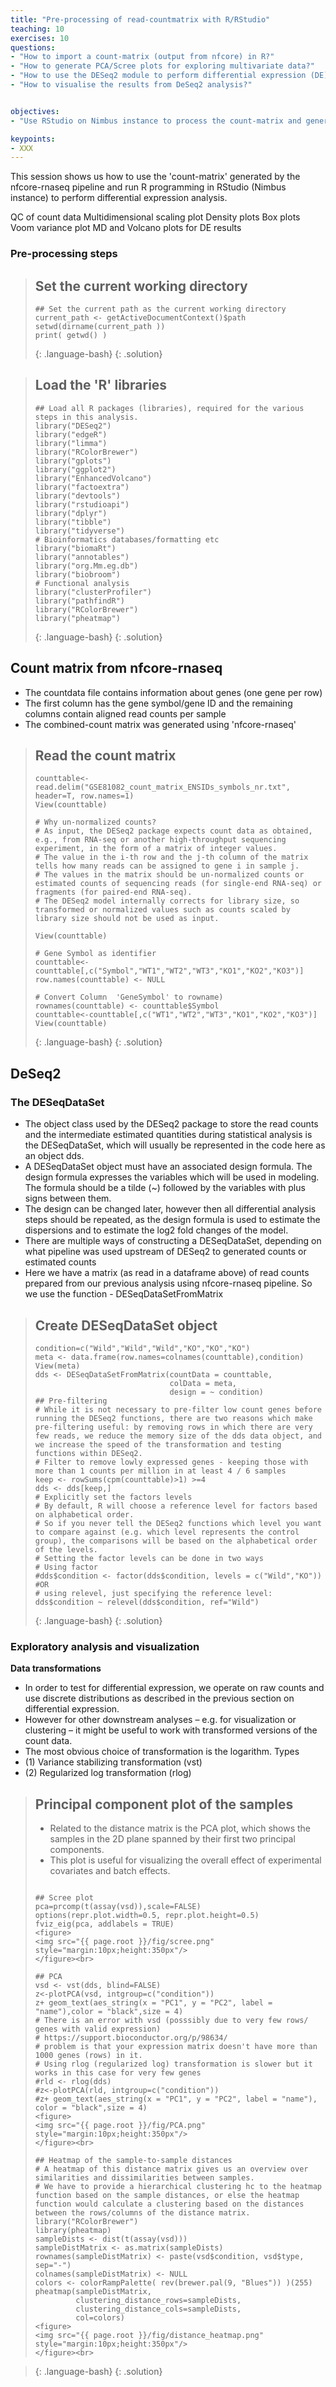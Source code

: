 ```yaml
---
title: "Pre-processing of read-countmatrix with R/RStudio"
teaching: 10
exercises: 10
questions:
- "How to import a count-matrix (output from nfcore) in R?"
- "How to generate PCA/Scree plots for exploring multivariate data?"
- "How to use the DESeq2 module to perform differential expression (DE) analysis?"
- "How to visualise the results from DeSeq2 analysis?" 


objectives:
- "Use RStudio on Nimbus instance to process the count-matrix and generate a list of differentially expressed genes."

keypoints:
- XXX
---
```


This session shows us how to use the 'count-matrix' generated by the nfcore-rnaseq pipeline and run R programming in RStudio (Nimbus instance) to perform differential expression analysis. 


QC of count data
Multidimensional scaling plot
Density plots
Box plots
Voom variance plot
MD and Volcano plots for DE results


### Pre-processing steps

> ## Set the current working directory
> ~~~
> ## Set the current path as the current working directory
> current_path <- getActiveDocumentContext()$path 
> setwd(dirname(current_path ))
> print( getwd() )
> ~~~
> {: .language-bash}
{: .solution}

> ## Load the 'R' libraries
> ~~~
> ## Load all R packages (libraries), required for the various steps in this analysis.
> library("DESeq2")
> library("edgeR")
> library("limma")
> library("RColorBrewer")
> library("gplots")
> library("ggplot2")
> library("EnhancedVolcano")
> library("factoextra")
> library("devtools")
> library("rstudioapi")
> library("dplyr")
> library("tibble")
> library("tidyverse")
> # Bioinformatics databases/formatting etc
> library("biomaRt")
> library("annotables")
> library("org.Mm.eg.db")
> library("biobroom")
> # Functional analysis
> library("clusterProfiler")
> library("pathfindR")
> library("RColorBrewer")
> library("pheatmap")
> ~~~
> {: .language-bash}
{: .solution}

## Count matrix from nfcore-rnaseq
- The countdata file contains information about genes (one gene per row)
- The first column has the gene symbol/gene ID and the remaining columns contain aligned read counts per sample
- The combined-count matrix was generated using 'nfcore-rnaseq'
> ## Read the count matrix 
> ~~~
> counttable<-read.delim("GSE81082_count_matrix_ENSIDs_symbols_nr.txt", header=T, row.names=1)
> View(counttable)
> 
> # Why un-normalized counts?
> # As input, the DESeq2 package expects count data as obtained, e.g., from RNA-seq or another high-throughput sequencing experiment, in the form of a matrix of integer values. 
> # The value in the i-th row and the j-th column of the matrix tells how many reads can be assigned to gene i in sample j. 
> # The values in the matrix should be un-normalized counts or estimated counts of sequencing reads (for single-end RNA-seq) or fragments (for paired-end RNA-seq). 
> # The DESeq2 model internally corrects for library size, so transformed or normalized values such as counts scaled by library size should not be used as input.
> 
> View(counttable)
> 
> # Gene Symbol as identifier
> counttable<-counttable[,c("Symbol","WT1","WT2","WT3","KO1","KO2","KO3")]
> row.names(counttable) <- NULL
> 
> # Convert Column  'GeneSymbol' to rowname)
> rownames(counttable) <- counttable$Symbol
> counttable<-counttable[,c("WT1","WT2","WT3","KO1","KO2","KO3")]
> View(counttable)
> ~~~
> {: .language-bash}
{: .solution}

## DeSeq2
### The DESeqDataSet
- The object class used by the DESeq2 package to store the read counts and the intermediate estimated quantities during statistical analysis is the DESeqDataSet, which will usually be represented in the code here as an object dds.
- A DESeqDataSet object must have an associated design formula. The design formula expresses the variables which will be used in modeling. The formula should be a tilde (~) followed by the variables with plus signs between them.
- The design can be changed later, however then all differential analysis steps should be repeated, as the design formula is used to estimate the dispersions and to estimate the log2 fold changes of the model.
- There are multiple ways of constructing a DESeqDataSet, depending on what pipeline was used upstream of DESeq2 to generated counts or estimated counts
- Here we have a matrix (as read in a dataframe above) of read counts prepared from our previous analysis using nfcore-rnaseq pipeline. So we use the function - DESeqDataSetFromMatrix
> ## Create DESeqDataSet object
> ~~~
> condition=c("Wild","Wild","Wild","KO","KO","KO")
> meta <- data.frame(row.names=colnames(counttable),condition)
> View(meta)
> dds <- DESeqDataSetFromMatrix(countData = counttable,
>                               colData = meta,
>                               design = ~ condition)
> ## Pre-filtering 
> # While it is not necessary to pre-filter low count genes before running the DESeq2 functions, there are two reasons which make pre-filtering useful: by removing rows in which there are very few reads, we reduce the memory size of the dds data object, and we increase the speed of the transformation and testing functions within DESeq2. 
> # Filter to remove lowly expressed genes - keeping those with more than 1 counts per million in at least 4 / 6 samples 
> keep <- rowSums(cpm(counttable)>1) >=4
> dds <- dds[keep,]
> # Explicitly set the factors levels 
> # By default, R will choose a reference level for factors based on alphabetical order.
> # So if you never tell the DESeq2 functions which level you want to compare against (e.g. which level represents the control group), the comparisons will be based on the alphabetical order of the levels.
> # Setting the factor levels can be done in two ways
> # Using factor
> #dds$condition <- factor(dds$condition, levels = c("Wild","KO"))
> #OR
> # using relevel, just specifying the reference level:
> dds$condition ~ relevel(dds$condition, ref="Wild")
> ~~~
> {: .language-bash}
{: .solution}

### Exploratory analysis and visualization
**Data transformations**
- In order to test for differential expression, we operate on raw counts and use discrete distributions as described in the previous section on differential expression. 
- However for other downstream analyses – e.g. for visualization or clustering – it might be useful to work with transformed versions of the count data.
- The most obvious choice of transformation is the logarithm.
Types
- (1) Variance stabilizing transformation (vst)
- (2) Regularized log transformation (rlog)

> ## Principal component plot of the samples
> - Related to the distance matrix is the PCA plot, which shows the samples in the 2D plane spanned by their first two principal components. 
> - This plot is useful for visualizing the overall effect of experimental covariates and batch effects.
> ~~~
> 
> ## Scree plot
> pca=prcomp(t(assay(vsd)),scale=FALSE)
> options(repr.plot.width=0.5, repr.plot.height=0.5)
> fviz_eig(pca, addlabels = TRUE)
> <figure>
> <img src="{{ page.root }}/fig/scree.png" style="margin:10px;height:350px"/>
> </figure><br> 
> 
> ## PCA
> vsd <- vst(dds, blind=FALSE)
> z<-plotPCA(vsd, intgroup=c("condition"))
> z+ geom_text(aes_string(x = "PC1", y = "PC2", label = "name"),color = "black",size = 4)
> # There is an error with vsd (posssibly due to very few rows/ genes with valid expression)
> # https://support.bioconductor.org/p/98634/
> # problem is that your expression matrix doesn't have more than 1000 genes (rows) in it.
> # Using rlog (regularized log) transformation is slower but it works in this case for very few genes 
> #rld <- rlog(dds)
> #z<-plotPCA(rld, intgroup=c("condition"))
> #z+ geom_text(aes_string(x = "PC1", y = "PC2", label = "name"), color = "black",size = 4)
> <figure>
> <img src="{{ page.root }}/fig/PCA.png" style="margin:10px;height:350px"/>
> </figure><br> 
> 
> ## Heatmap of the sample-to-sample distances
> # A heatmap of this distance matrix gives us an overview over similarities and dissimilarities between samples. 
> # We have to provide a hierarchical clustering hc to the heatmap function based on the sample distances, or else the heatmap function would calculate a clustering based on the distances between the rows/columns of the distance matrix.
> library("RColorBrewer")
> library(pheatmap)
> sampleDists <- dist(t(assay(vsd)))
> sampleDistMatrix <- as.matrix(sampleDists)
> rownames(sampleDistMatrix) <- paste(vsd$condition, vsd$type, sep="-")
> colnames(sampleDistMatrix) <- NULL
> colors <- colorRampPalette( rev(brewer.pal(9, "Blues")) )(255)
> pheatmap(sampleDistMatrix,
>          clustering_distance_rows=sampleDists,
>          clustering_distance_cols=sampleDists,
>          col=colors)
> <figure>
> <img src="{{ page.root }}/fig/distance_heatmap.png" style="margin:10px;height:350px"/>
> </figure><br> 
> ~~~


> {: .language-bash}
{: .solution}
